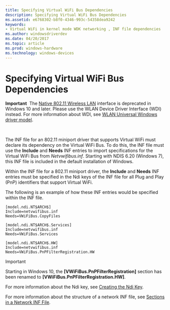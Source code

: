 ```yaml
---
title: Specifying Virtual WiFi Bus Dependencies
description: Specifying Virtual WiFi Bus Dependencies
ms.assetid: e6768302-b8f0-4346-993c-54358dea9242
keywords:
- Virtual WiFi in kernel mode WDK networking , INF file dependencies
ms.author: windowsdriverdev
ms.date: 04/20/2017
ms.topic: article
ms.prod: windows-hardware
ms.technology: windows-devices
---
```


# Specifying Virtual WiFi Bus Dependencies


**Important**  The [Native 802.11 Wireless LAN](native-802-11-wireless-lan4.md) interface is deprecated in Windows 10 and later. Please use the WLAN Device Driver Interface (WDI) instead. For more information about WDI, see [WLAN Universal Windows driver model](wifi-universal-driver-model.md).

 

The INF file for an 802.11 miniport driver that supports Virtual WiFi must declare its dependency on the Virtual WiFi Bus. To do this, the INF file must use the **Include** and **Needs** INF entries to import specifications for the Virtual WiFi Bus from *Netvwifibus.inf*. Starting with NDIS 6.20 (Windows 7), this INF file is included in the default installation of Windows.

Within the INF file for a 802.11 miniport driver, the **Include** and **Needs** INF entries must be specified in the Ndi keys of the INF file for all Plug and Play (PnP) identifiers that support Virtual WiFi.

The following is an example of how these INF entries would be specified within the INF file.

``` syntax
[model.ndi.NT$ARCH$]
Include=netvwifibus.inf
Needs=VWiFiBus.CopyFiles

[model.ndi.NT$ARCH$.Services]
Include=netvwifibus.inf
Needs=VWiFiBus.Services
 
[model.ndi.NT$ARCH$.HW]
Include=netvwifibus.inf
Needs=VWiFiBus.PnPFilterRegistration.HW
```

> [!IMPORTANT]
> Starting in Windows 10, the **[VWiFiBus.PnPFilterRegistration]** section has been renamed to **[VWiFiBus.PnPFilterRegistration.HW]**.

For more information about the Ndi key, see [Creating the Ndi Key](add-registry-sections-in-a-network-inf-file.md#ddk-creating-the-ndi-key-ng).

For more information about the structure of a network INF file, see [Sections in a Network INF File](sections-in-a-network-inf-file.md).

 

 





